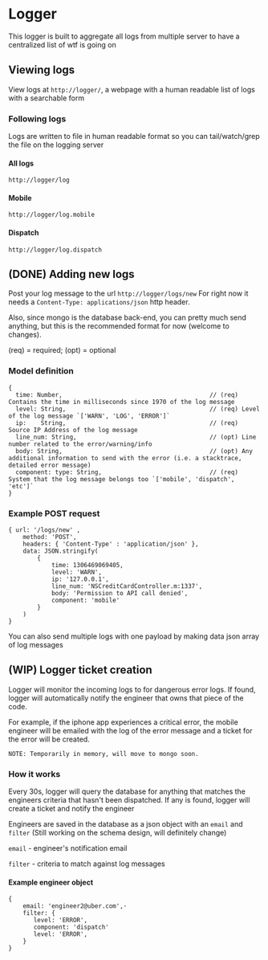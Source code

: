 # Logger
This logger is built to aggregate all logs from multiple server to have a centralized list of wtf is going on

## Viewing logs
View logs at `http://logger/`, a webpage with a human readable list of logs with a searchable form

### Following logs
Logs are written to file in human readable format so you can tail/watch/grep the file on the logging server
#### All logs
`http://logger/log`
#### Mobile
`http://logger/log.mobile`
#### Dispatch
`http://logger/log.dispatch`

## (DONE) Adding new logs
Post your log message to the url `http://logger/logs/new` 
For right now it needs a `Content-Type: applications/json` http header.

Also, since mongo is the database back-end, you can pretty much send anything, but this is the recommended format for now (welcome to changes).

(req) = required; (opt) = optional

### Model definition
    {
      time: Number,                                         // (req) Contains the time in milliseconds since 1970 of the log message
      level: String,                                        // (req) Level of the log message `['WARN', 'LOG', 'ERROR']`
      ip:    String,                                        // (req) Source IP Address of the log message 
      line_num: String,                                     // (opt) Line number related to the error/warning/info 
      body: String,                                         // (opt) Any additional information to send with the error (i.e. a stacktrace, detailed error message)
      component: type: String,                              // (req) System that the log message belongs too `['mobile', 'dispatch', 'etc']`
    }

### Example POST request
    { url: '/logs/new' ,
        method: 'POST', 
        headers: { 'Content-Type' : 'application/json' },
        data: JSON.stringify(
            {
                time: 1306469069405,
                level: 'WARN',
                ip: '127.0.0.1',
                line_num: 'NSCreditCardController.m:1337',
                body: 'Permission to API call denied',
                component: 'mobile'
            }
        )
    }

You can also send multiple logs with one payload by making data json array of log messages

## (WIP) Logger ticket creation
   Logger will monitor the incoming logs to for dangerous error logs. If found, logger will automatically notify the engineer that owns that piece of the code.

   For example, if the iphone app experiences a critical error, the mobile engineer will be emailed with the log of the error message and a ticket for the error will be created.

   `NOTE: Temporarily in memory, will move to mongo soon.`

### How it works
   Every 30s, logger will query the database for anything that matches the engineers criteria that hasn't been dispatched. If any is found, logger will create a ticket and notify the engineer 

   Engineers are saved in the database as a json object with an `email` and `filter` (Still working on the schema design, will definitely change)

   `email` - engineer's notification email

   `filter` - criteria to match against log messages


#### Example engineer object
    {                                                                         
        email: 'engineer2@uber.com',·                                                                
        filter: {                                                                                    
           level: 'ERROR',                                                                  
           component: 'dispatch'                                                           
           level: 'ERROR',                                                                      
        }
    }
